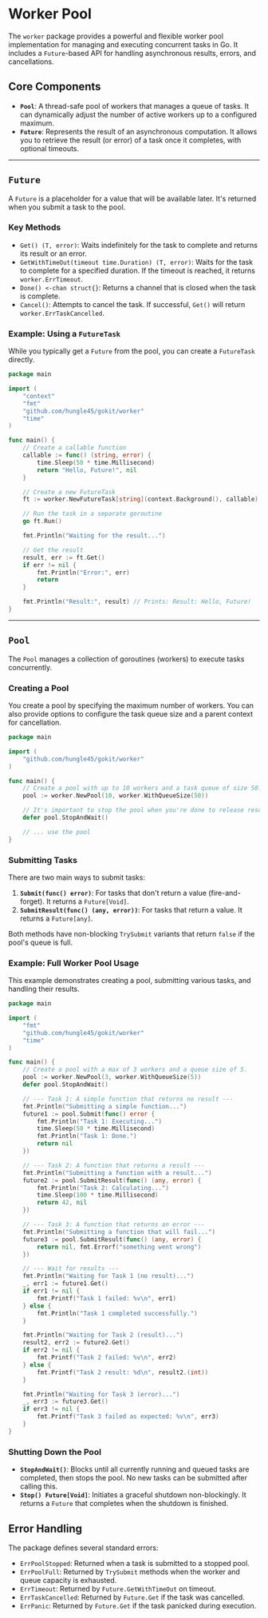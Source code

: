 # Worker Pool

The `worker` package provides a powerful and flexible worker pool implementation for managing and executing concurrent tasks in Go. It includes a `Future`-based API for handling asynchronous results, errors, and cancellations.

## Core Components

- **`Pool`**: A thread-safe pool of workers that manages a queue of tasks. It can dynamically adjust the number of active workers up to a configured maximum.
- **`Future`**: Represents the result of an asynchronous computation. It allows you to retrieve the result (or error) of a task once it completes, with optional timeouts.

---

## `Future`

A `Future` is a placeholder for a value that will be available later. It's returned when you submit a task to the pool.

### Key Methods

- `Get() (T, error)`: Waits indefinitely for the task to complete and returns its result or an error.
- `GetWithTimeOut(timeout time.Duration) (T, error)`: Waits for the task to complete for a specified duration. If the timeout is reached, it returns `worker.ErrTimeout`.
- `Done() <-chan struct{}`: Returns a channel that is closed when the task is complete.
- `Cancel()`: Attempts to cancel the task. If successful, `Get()` will return `worker.ErrTaskCancelled`.

### Example: Using a `FutureTask`

While you typically get a `Future` from the pool, you can create a `FutureTask` directly.

```go
package main

import (
	"context"
	"fmt"
	"github.com/hungle45/gokit/worker"
	"time"
)

func main() {
	// Create a callable function
	callable := func() (string, error) {
		time.Sleep(50 * time.Millisecond)
		return "Hello, Future!", nil
	}

	// Create a new FutureTask
	ft := worker.NewFutureTask[string](context.Background(), callable)

	// Run the task in a separate goroutine
	go ft.Run()

	fmt.Println("Waiting for the result...")

	// Get the result
	result, err := ft.Get()
	if err != nil {
		fmt.Println("Error:", err)
		return
	}

	fmt.Println("Result:", result) // Prints: Result: Hello, Future!
}
```

---

## `Pool`

The `Pool` manages a collection of goroutines (workers) to execute tasks concurrently.

### Creating a Pool

You create a pool by specifying the maximum number of workers. You can also provide options to configure the task queue size and a parent context for cancellation.

```go
package main

import (
	"github.com/hungle45/gokit/worker"
)

func main() {
	// Create a pool with up to 10 workers and a task queue of size 50.
	pool := worker.NewPool(10, worker.WithQueueSize(50))

	// It's important to stop the pool when you're done to release resources.
	defer pool.StopAndWait()

	// ... use the pool
}
```

### Submitting Tasks

There are two main ways to submit tasks:

1.  **`Submit(func() error)`**: For tasks that don't return a value (fire-and-forget). It returns a `Future[Void]`.
2.  **`SubmitResult(func() (any, error))`**: For tasks that return a value. It returns a `Future[any]`.

Both methods have non-blocking `TrySubmit` variants that return `false` if the pool's queue is full.

### Example: Full Worker Pool Usage

This example demonstrates creating a pool, submitting various tasks, and handling their results.

```go
package main

import (
	"fmt"
	"github.com/hungle45/gokit/worker"
	"time"
)

func main() {
	// Create a pool with a max of 3 workers and a queue size of 5.
	pool := worker.NewPool(3, worker.WithQueueSize(5))
	defer pool.StopAndWait()

	// --- Task 1: A simple function that returns no result ---
	fmt.Println("Submitting a simple function...")
	future1 := pool.Submit(func() error {
		fmt.Println("Task 1: Executing...")
		time.Sleep(50 * time.Millisecond)
		fmt.Println("Task 1: Done.")
		return nil
	})

	// --- Task 2: A function that returns a result ---
	fmt.Println("Submitting a function with a result...")
	future2 := pool.SubmitResult(func() (any, error) {
		fmt.Println("Task 2: Calculating...")
		time.Sleep(100 * time.Millisecond)
		return 42, nil
	})

	// --- Task 3: A function that returns an error ---
	fmt.Println("Submitting a function that will fail...")
	future3 := pool.SubmitResult(func() (any, error) {
		return nil, fmt.Errorf("something went wrong")
	})

	// --- Wait for results ---
	fmt.Println("Waiting for Task 1 (no result)...")
	_, err1 := future1.Get()
	if err1 != nil {
		fmt.Printf("Task 1 failed: %v\n", err1)
	} else {
		fmt.Println("Task 1 completed successfully.")
	}

	fmt.Println("Waiting for Task 2 (result)...")
	result2, err2 := future2.Get()
	if err2 != nil {
		fmt.Printf("Task 2 failed: %v\n", err2)
	} else {
		fmt.Printf("Task 2 result: %d\n", result2.(int))
	}

	fmt.Println("Waiting for Task 3 (error)...")
	_, err3 := future3.Get()
	if err3 != nil {
		fmt.Printf("Task 3 failed as expected: %v\n", err3)
	}
}
```

### Shutting Down the Pool

- **`StopAndWait()`**: Blocks until all currently running and queued tasks are completed, then stops the pool. No new tasks can be submitted after calling this.
- **`Stop() Future[Void]`**: Initiates a graceful shutdown non-blockingly. It returns a `Future` that completes when the shutdown is finished.

## Error Handling

The package defines several standard errors:
- `ErrPoolStopped`: Returned when a task is submitted to a stopped pool.
- `ErrPoolFull`: Returned by `TrySubmit` methods when the worker and queue capacity is exhausted.
- `ErrTimeout`: Returned by `Future.GetWithTimeOut` on timeout.
- `ErrTaskCancelled`: Returned by `Future.Get` if the task was cancelled.
- `ErrPanic`: Returned by `Future.Get` if the task panicked during execution.
